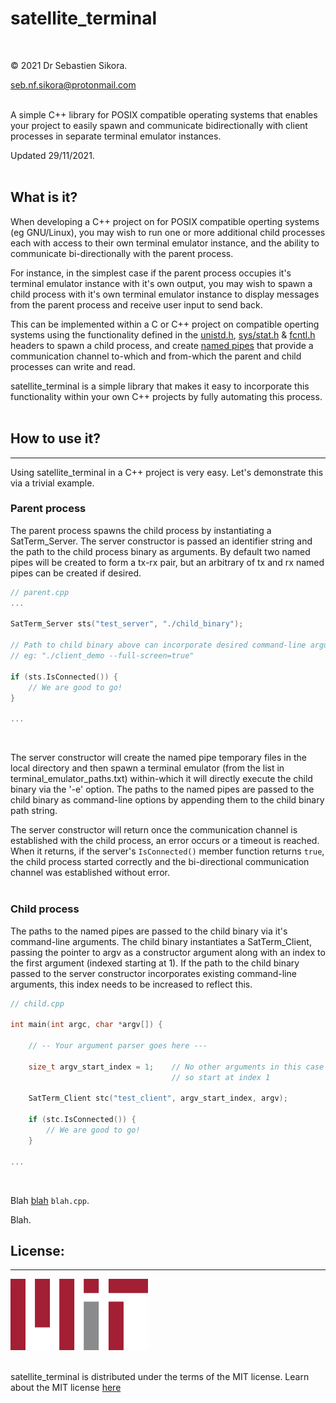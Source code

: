 # satellite_terminal
<br />

© 2021 Dr Sebastien Sikora.

[seb.nf.sikora@protonmail.com](mailto:seb.nf.sikora@protonmail.com)
<br />
<br />

A simple C++ library for POSIX compatible operating systems that enables your project to easily spawn and communicate bidirectionally with client processes in separate terminal emulator instances.
<br />

Updated 29/11/2021.
<br />
<br />

## What is it?

When developing a C++ project on for POSIX compatible operting systems (eg GNU/Linux), you may wish to run one or more additional child processes each with access to their own terminal emulator instance, and the ability to communicate bi-directionally with the parent process.

For instance, in the simplest case if the parent process occupies it's terminal emulator instance with it's own output, you may wish to spawn a child process with it's own terminal emulator instance to display messages from the parent process and receive user input to send back.

This can be implemented within a C or C++ project on compatible operting systems using the functionality defined in the [unistd.h](https://en.wikipedia.org/wiki/Unistd.h), [sys/stat.h](https://en.wikibooks.org/wiki/C_Programming/POSIX_Reference/sys/stat.h) & [fcntl.h](https://pubs.opengroup.org/onlinepubs/007904875/basedefs/fcntl.h.html) headers to spawn a child process, and create [named pipes](https://en.wikipedia.org/wiki/Named_pipe) that provide a communication channel to-which and from-which the parent and child processes can write and read.

satellite_terminal is a simple library that makes it easy to incorporate this functionality within your own C++ projects by fully automating this process.
<br />
<br />

## How to use it?
-------------------------
Using satellite_terminal in a C++ project is very easy. Let's demonstrate this via a trivial example.
<br />

### Parent process

The parent process spawns the child process by instantiating a SatTerm_Server. The server constructor is passed an identifier string and the path to the child process binary as arguments. By default two named pipes will be created to form a tx-rx pair, but an arbitrary of tx and rx named pipes can be created if desired.
<br />

```cpp
// parent.cpp
...

SatTerm_Server sts("test_server", "./child_binary");

// Path to child binary above can incorporate desired command-line arguments
// eg: "./client_demo --full-screen=true"

if (sts.IsConnected()) {
	// We are good to go!
}

...
```
<br />

The server constructor will create the named pipe temporary files in the local directory and then spawn a terminal emulator (from the list in terminal_emulator_paths.txt) within-which it will directly execute the child binary via the '-e' option. The paths to the named pipes are passed to the child binary as command-line options by appending them to the child binary path string.

The server constructor will return once the communication channel is established with the child process, an error occurs or a timeout is reached. When it returns, if the server's `IsConnected()` member function returns `true`, the child process started correctly and the bi-directional communication channel was established without error.
<br />
<br />

### Child process

The paths to the named pipes are passed to the child binary via it's command-line arguments. The child binary instantiates a SatTerm_Client, passing the pointer to argv as a constructor argument along with an index to the first argument (indexed starting at 1). If the path to the child binary passed to the server constructor incorporates existing command-line arguments, this index needs to be increased to reflect this.
<br />

```cpp
// child.cpp

int main(int argc, char *argv[]) {
	
	// -- Your argument parser goes here ---
	
	size_t argv_start_index = 1;    // No other arguments in this case
	                                // so start at index 1
	
	SatTerm_Client stc("test_client", argv_start_index, argv);
	
	if (stc.IsConnected()) {
		// We are good to go!
	}

...
```
<br />

Blah [blah]() `blah.cpp`.

Blah.
<br />

## License:
-------------------------
![Mit License Logo](./220px-MIT_logo.png)
<br/>
<br/>

satellite_terminal is distributed under the terms of the MIT license.
Learn about the MIT license [here](https://choosealicense.com/licenses/mit/)


